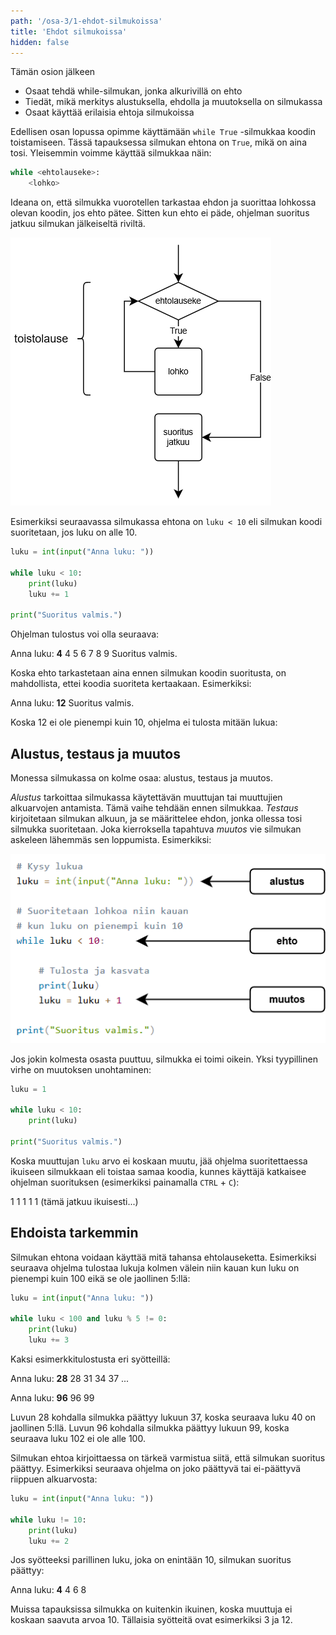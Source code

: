 ```yaml
---
path: '/osa-3/1-ehdot-silmukoissa'
title: 'Ehdot silmukoissa'
hidden: false
---
```


<text-box variant='learningObjectives' name='Oppimistavoitteet'>

Tämän osion jälkeen

- Osaat tehdä while-silmukan, jonka alkurivillä on ehto
- Tiedät, mikä merkitys alustuksella, ehdolla ja muutoksella on silmukassa
- Osaat käyttää erilaisia ehtoja silmukoissa

</text-box>

Edellisen osan lopussa opimme käyttämään `while True` -silmukkaa koodin toistamiseen. Tässä tapauksessa silmukan ehtona on `True`, mikä on aina tosi. Yleisemmin voimme käyttää silmukkaa näin:

```python
while <ehtolauseke>:
    <lohko>
```

Ideana on, että silmukka vuorotellen tarkastaa ehdon ja suorittaa lohkossa olevan koodin, jos ehto pätee. Sitten kun ehto ei päde, ohjelman suoritus jatkuu silmukan jälkeiseltä riviltä.

<img src="3_1_1.png">

Esimerkiksi seuraavassa silmukassa ehtona on `luku < 10` eli silmukan koodi suoritetaan, jos luku on alle 10.

```python
luku = int(input("Anna luku: "))

while luku < 10:
    print(luku)
    luku += 1

print("Suoritus valmis.")
```

Ohjelman tulostus voi olla seuraava:

<sample-output>

Anna luku: **4**
4
5
6
7
8
9
Suoritus valmis.

</sample-output>

Koska ehto tarkastetaan aina ennen silmukan koodin suoritusta, on mahdollista, ettei koodia suoriteta kertaakaan. Esimerkiksi:

<sample-output>

Anna luku: **12**
Suoritus valmis.

</sample-output>

Koska 12 ei ole pienempi kuin 10, ohjelma ei tulosta mitään lukua:

## Alustus, testaus ja muutos

Monessa silmukassa on kolme osaa: alustus, testaus ja muutos.

_Alustus_ tarkoittaa silmukassa käytettävän muuttujan tai muuttujien alkuarvojen antamista. Tämä vaihe tehdään ennen silmukkaa. _Testaus_ kirjoitetaan silmukan alkuun, ja se määrittelee ehdon, jonka ollessa tosi silmukka suoritetaan. Joka kierroksella tapahtuva _muutos_ vie silmukan askeleen lähemmäs sen loppumista. Esimerkiksi:

<img src="3_1_2.png">

Jos jokin kolmesta osasta puuttuu, silmukka ei toimi oikein. Yksi tyypillinen virhe on muutoksen unohtaminen:

```python
luku = 1

while luku < 10:
    print(luku)

print("Suoritus valmis.")
```

Koska muuttujan `luku` arvo ei koskaan muutu, jää ohjelma suoritettaessa ikuiseen silmukkaan eli toistaa samaa koodia, kunnes käyttäjä katkaisee ohjelman suorituksen (esimerkiksi painamalla `CTRL` + `C`):

<sample-output>

1
1
1
1
1
(tämä jatkuu ikuisesti...)

</sample-output>


## Ehdoista tarkemmin

Silmukan ehtona voidaan käyttää mitä tahansa ehtolauseketta. Esimerkiksi seuraava ohjelma tulostaa lukuja kolmen välein niin kauan kun luku on pienempi kuin 100 eikä se ole jaollinen 5:llä:

```python
luku = int(input("Anna luku: "))

while luku < 100 and luku % 5 != 0:
    print(luku)
    luku += 3
```

Kaksi esimerkkitulostusta eri syötteillä:

<sample-output>

Anna luku: **28**
28
31
34
37
...

</sample-output>

<sample-output>

Anna luku: **96**
96
99

</sample-output>

Luvun 28 kohdalla silmukka päättyy lukuun 37, koska seuraava luku 40 on jaollinen 5:llä. Luvun 96 kohdalla silmukka päättyy lukuun 99, koska seuraava luku 102 ei ole alle 100.

Silmukan ehtoa kirjoittaessa on tärkeä varmistua siitä, että silmukan suoritus päättyy. Esimerkiksi seuraava ohjelma on joko päättyvä tai ei-päättyvä riippuen alkuarvosta:

```python
luku = int(input("Anna luku: "))

while luku != 10:
    print(luku)
    luku += 2
```

Jos syötteeksi parillinen luku, joka on enintään 10, silmukan suoritus päättyy:

<sample-output>

Anna luku: **4**
4
6
8

</sample-output>

Muissa tapauksissa silmukka on kuitenkin ikuinen, koska muuttuja ei koskaan saavuta arvoa 10. Tällaisia syötteitä ovat esimerkiksi 3 ja 12.

